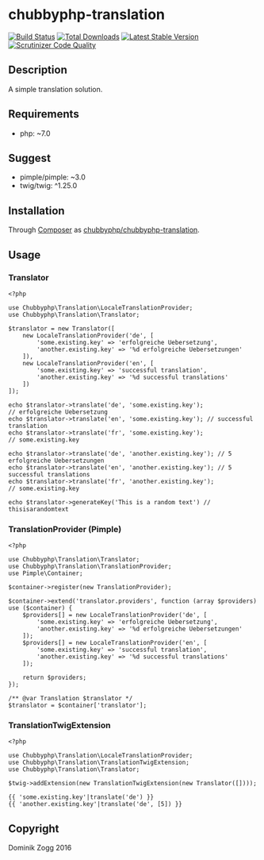 # chubbyphp-translation

[![Build Status](https://api.travis-ci.org/chubbyphp/chubbyphp-translation.png?branch=master)](https://travis-ci.org/chubbyphp/chubbyphp-translation)
[![Total Downloads](https://poser.pugx.org/chubbyphp/chubbyphp-translation/downloads.png)](https://packagist.org/packages/chubbyphp/chubbyphp-translation)
[![Latest Stable Version](https://poser.pugx.org/chubbyphp/chubbyphp-translation/v/stable.png)](https://packagist.org/packages/chubbyphp/chubbyphp-translation)
[![Scrutinizer Code Quality](https://scrutinizer-ci.com/g/chubbyphp/chubbyphp-translation/badges/quality-score.png?b=master)](https://scrutinizer-ci.com/g/chubbyphp/chubbyphp-translation/?branch=master)

## Description

A simple translation solution.

## Requirements

 * php: ~7.0

## Suggest

 * pimple/pimple: ~3.0
 * twig/twig: ^1.25.0

## Installation

Through [Composer](http://getcomposer.org) as [chubbyphp/chubbyphp-translation][1].

## Usage

### Translator

```{.php}
<?php

use Chubbyphp\Translation\LocaleTranslationProvider;
use Chubbyphp\Translation\Translator;

$translator = new Translator([
    new LocaleTranslationProvider('de', [
        'some.existing.key' => 'erfolgreiche Uebersetzung',
        'another.existing.key' => '%d erfolgreiche Uebersetzungen'
    ]),
    new LocaleTranslationProvider('en', [
        'some.existing.key' => 'successful translation',
        'another.existing.key' => '%d successful translations'
    ])
]);

echo $translator->translate('de', 'some.existing.key'); // erfolgreiche Uebersetzung
echo $translator->translate('en', 'some.existing.key'); // successful translation
echo $translator->translate('fr', 'some.existing.key'); // some.existing.key

echo $translator->translate('de', 'another.existing.key'); // 5 erfolgreiche Uebersetzungen
echo $translator->translate('en', 'another.existing.key'); // 5 successful translations
echo $translator->translate('fr', 'another.existing.key'); // some.existing.key

echo $translator->generateKey('This is a random text') // thisisarandomtext
```

### TranslationProvider (Pimple)

```{.php}
<?php

use Chubbyphp\Translation\Translator;
use Chubbyphp\Translation\TranslationProvider;
use Pimple\Container;

$container->register(new TranslationProvider);

$container->extend('translator.providers', function (array $providers) use ($container) {
    $providers[] = new LocaleTranslationProvider('de', [
        'some.existing.key' => 'erfolgreiche Uebersetzung',
        'another.existing.key' => '%d erfolgreiche Uebersetzungen'
    ]);
    $providers[] = new LocaleTranslationProvider('en', [
        'some.existing.key' => 'successful translation',
        'another.existing.key' => '%d successful translations'
    ]);

    return $providers;
});

/** @var Translation $translator */
$translator = $container['translator'];
```

### TranslationTwigExtension

```{.php}
<?php

use Chubbyphp\Translation\LocaleTranslationProvider;
use Chubbyphp\Translation\TranslationTwigExtension;
use Chubbyphp\Translation\Translator;

$twig->addExtension(new TranslationTwigExtension(new Translator([])));
```

```{.twig}
{{ 'some.existing.key'|translate('de') }}
{{ 'another.existing.key'|translate('de', [5]) }}
```

[1]: https://packagist.org/packages/chubbyphp/chubbyphp-translation

## Copyright

Dominik Zogg 2016
